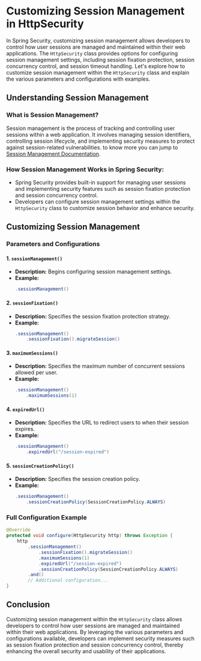 # Customizing Session Management in HttpSecurity
In Spring Security, customizing session management allows developers to control how user sessions are managed and maintained within their web applications. The `HttpSecurity` class provides options for configuring session management settings, including session fixation protection, session concurrency control, and session timeout handling. Let's explore how to customize session management within the `HttpSecurity` class and explain the various parameters and configurations with examples.

## Understanding Session Management

### What is Session Management?

Session management is the process of tracking and controlling user sessions within a web application. It involves managing session identifiers, controlling session lifecycle, and implementing security measures to protect against session-related vulnerabilities. to know more you can jump to [Session Management Documentation]().


### How Session Management Works in Spring Security:

- Spring Security provides built-in support for managing user sessions and implementing security features such as session fixation protection and session concurrency control.
- Developers can configure session management settings within the `HttpSecurity` class to customize session behavior and enhance security.

## Customizing Session Management

### Parameters and Configurations

#### 1. `sessionManagement()`

- **Description:** Begins configuring session management settings.
- **Example:**
  ```java
  .sessionManagement()
  ```

#### 2. `sessionFixation()`

- **Description:** Specifies the session fixation protection strategy.
- **Example:**
  ```java
  .sessionManagement()
      .sessionFixation().migrateSession()
  ```

#### 3. `maximumSessions()`

- **Description:** Specifies the maximum number of concurrent sessions allowed per user.
- **Example:**
  ```java
  .sessionManagement()
      .maximumSessions(1)
  ```

#### 4. `expiredUrl()`

- **Description:** Specifies the URL to redirect users to when their session expires.
- **Example:**
  ```java
  .sessionManagement()
      .expiredUrl("/session-expired")
  ```

#### 5. `sessionCreationPolicy()`

- **Description:** Specifies the session creation policy.
- **Example:**
  ```java
  .sessionManagement()
      .sessionCreationPolicy(SessionCreationPolicy.ALWAYS)
  ```

### Full Configuration Example

```java
@Override
protected void configure(HttpSecurity http) throws Exception {
    http
        .sessionManagement()
            .sessionFixation().migrateSession()
            .maximumSessions(1)
            .expiredUrl("/session-expired")
            .sessionCreationPolicy(SessionCreationPolicy.ALWAYS)
        .and()
        // Additional configuration...
}
```

## Conclusion

Customizing session management within the `HttpSecurity` class allows developers to control how user sessions are managed and maintained within their web applications. By leveraging the various parameters and configurations available, developers can implement security measures such as session fixation protection and session concurrency control, thereby enhancing the overall security and usability of their applications.

